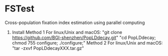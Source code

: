 # FSTest
Cross-population fixation index estimation using parallel computing
1) Install
Method 1 For linux/Unix and macOS:
        "git clone https://github.com/BGI-shenzhen/PopLDdecay.git"
        "cd PopLDdecay; chmod 755 configure; ./configure;"
Method 2 For linux/Unix and macOS:
        "tar -zxvf  PopLDdecayXXX.tar.gz"
